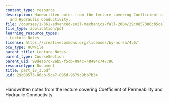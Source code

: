 ```yaml
---
content_type: resource
description: Handwritten notes from the lecture covering Coefficient of Permeability
  and Hydraulic Conductivity.
file: /courses/1-361-advanced-soil-mechanics-fall-2004/29c0857386cb5ca7895d9679c9bb7b34_part_iv_3.pdf
file_type: application/pdf
learning_resource_types:
- Lecture Notes
license: https://creativecommons.org/licenses/by-nc-sa/4.0/
ocw_type: OCWFile
parent_title: Lecture Notes
parent_type: CourseSection
parent_uid: 99deab7c-2eb5-f5cb-094c-48494c747796
resourcetype: Document
title: part_iv_3.pdf
uid: 29c08573-86cb-5ca7-895d-9679c9bb7b34
---
```

Handwritten notes from the lecture covering Coefficient of Permeability and Hydraulic Conductivity.